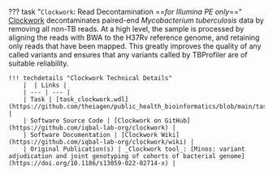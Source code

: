??? task "`Clockwork`: Read Decontamination ==_for Illumina PE only_=="
    [Clockwork](https://github.com/iqbal-lab-org/clockwork/wiki) decontaminates paired-end _Mycobacterium tuberculosis_ data by removing all non-TB reads. At a high level, the sample is processed by aligning the reads with BWA to the H37Rv reference genome, and retaining only reads that have been mapped. This greatly improves the quality of any called variants and ensures that any variants called by TBProfiler are of suitable reliability.

    !!! techdetails "Clockwork Technical Details"
        |  | Links |
        | --- | --- |
        | Task | [task_clockwork.wdl](https://github.com/theiagen/public_health_bioinformatics/blob/main/tasks/species_typing/mycobacterium/task_clockwork.wdl) |
        | Software Source Code | [Clockwork on GitHub](https://github.com/iqbal-lab-org/clockwork) |
        | Software Documentation | [Clockwork Wiki](https://github.com/iqbal-lab-org/clockwork/wiki) |
        | Original Publication(s) | _Clockwork tool_: [Minos: variant adjudication and joint genotyping of cohorts of bacterial genome](https://doi.org/10.1186/s13059-022-02714-x) |
